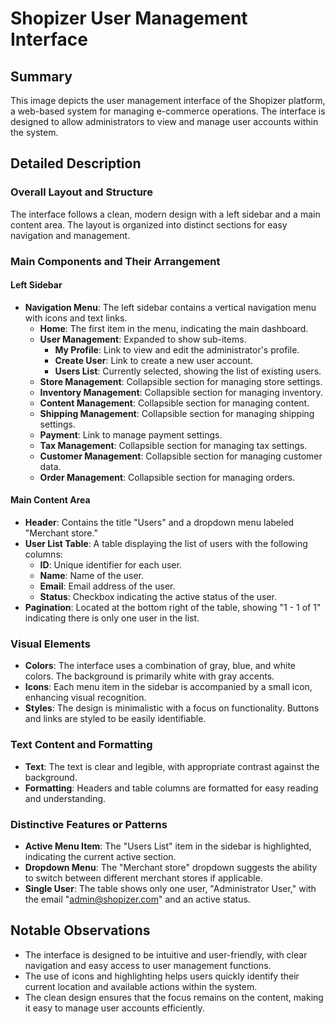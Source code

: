 # Shopizer User Management Interface

## Summary
This image depicts the user management interface of the Shopizer platform, a web-based system for managing e-commerce operations. The interface is designed to allow administrators to view and manage user accounts within the system.

## Detailed Description

### Overall Layout and Structure
The interface follows a clean, modern design with a left sidebar and a main content area. The layout is organized into distinct sections for easy navigation and management.

### Main Components and Their Arrangement

#### Left Sidebar
- **Navigation Menu**: The left sidebar contains a vertical navigation menu with icons and text links.
  - **Home**: The first item in the menu, indicating the main dashboard.
  - **User Management**: Expanded to show sub-items.
    - **My Profile**: Link to view and edit the administrator's profile.
    - **Create User**: Link to create a new user account.
    - **Users List**: Currently selected, showing the list of existing users.
  - **Store Management**: Collapsible section for managing store settings.
  - **Inventory Management**: Collapsible section for managing inventory.
  - **Content Management**: Collapsible section for managing content.
  - **Shipping Management**: Collapsible section for managing shipping settings.
  - **Payment**: Link to manage payment settings.
  - **Tax Management**: Collapsible section for managing tax settings.
  - **Customer Management**: Collapsible section for managing customer data.
  - **Order Management**: Collapsible section for managing orders.

#### Main Content Area
- **Header**: Contains the title "Users" and a dropdown menu labeled "Merchant store."
- **User List Table**: A table displaying the list of users with the following columns:
  - **ID**: Unique identifier for each user.
  - **Name**: Name of the user.
  - **Email**: Email address of the user.
  - **Status**: Checkbox indicating the active status of the user.
- **Pagination**: Located at the bottom right of the table, showing "1 - 1 of 1" indicating there is only one user in the list.

### Visual Elements
- **Colors**: The interface uses a combination of gray, blue, and white colors. The background is primarily white with gray accents.
- **Icons**: Each menu item in the sidebar is accompanied by a small icon, enhancing visual recognition.
- **Styles**: The design is minimalistic with a focus on functionality. Buttons and links are styled to be easily identifiable.

### Text Content and Formatting
- **Text**: The text is clear and legible, with appropriate contrast against the background.
- **Formatting**: Headers and table columns are formatted for easy reading and understanding.

### Distinctive Features or Patterns
- **Active Menu Item**: The "Users List" item in the sidebar is highlighted, indicating the current active section.
- **Dropdown Menu**: The "Merchant store" dropdown suggests the ability to switch between different merchant stores if applicable.
- **Single User**: The table shows only one user, "Administrator User," with the email "admin@shopizer.com" and an active status.

## Notable Observations
- The interface is designed to be intuitive and user-friendly, with clear navigation and easy access to user management functions.
- The use of icons and highlighting helps users quickly identify their current location and available actions within the system.
- The clean design ensures that the focus remains on the content, making it easy to manage user accounts efficiently.